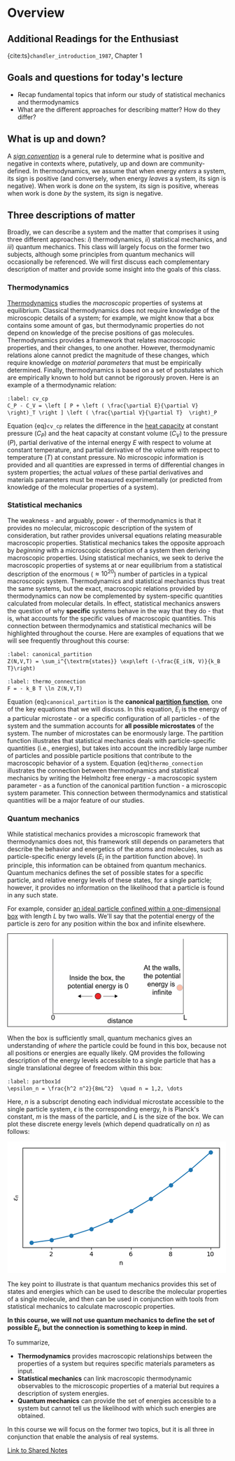 # Overview

## Additional Readings for the Enthusiast

{cite:ts}`chandler_introduction_1987`, Chapter 1

## Goals and questions for today's lecture
- Recap fundamental topics that inform our study of statistical mechanics and thermodynamics
- What are the different approaches for describing matter? How do they differ?

## What is up and down?

A [_sign convention_](https://en.wikipedia.org/wiki/Sign_convention) is a general rule to determine what is positive and
negative in contexts where, putatively, up and down are community-defined.
In thermodynamics, we assume that when energy _enters_ a system, its sign
is positive (and conversely, when energy _leaves_ a system, its sign is
negative). When work is done _on_ the system, its sign is positive, whereas
when work is done _by_ the system, its sign is negative.

## Three descriptions of matter

Broadly, we can describe a system and the matter that comprises it using
three different approaches: *i*) thermodynamics, *ii*) statistical
mechanics, and *iii*) quantum mechanics. This class will largely focus
on the former two subjects, although some principles from quantum
mechanics will occasionally be referenced. We will first discuss each
complementary description of matter and provide some insight into the
goals of this class.

### Thermodynamics

[Thermodynamics](https://en.wikipedia.org/wiki/Thermodynamics)
studies the *macroscopic* properties of systems at
equilibrium. Classical thermodynamics does not require knowledge of the
microscopic details of a system; for example, we might know that a box
contains some amount of gas, but thermodynamic properties do not depend
on knowledge of the precise positions of gas molecules.
Thermodynamics provides a framework that relates macroscopic properties, and their
changes, to one another.
However, thermodynamic relations alone cannot predict the magnitude of these changes,
which require knowledge on *material parameters* that must be empirically determined.
Finally, thermodynamics is based on a set of postulates which are empirically known to hold but cannot be
rigorously proven.
Here is an example of a thermodynamic relation:

```{math}
:label: cv_cp
C_P - C_V = \left [ P + \left ( \frac{\partial E}{\partial V}  \right)_T \right ] \left ( \frac{\partial V}{\partial T}  \right)_P
```

Equation {eq}`cv_cp` relates the difference in the [heat capacity](https://en.wikipedia.org/wiki/Heat_capacity)
at constant pressure ($C_P$) and the heat capacity at constant volume ($C_V$) to the pressure ($P$),
partial derivative of the internal energy $E$ with respect to volume at constant
temperature, and partial derivative of the volume with respect to temperature ($T$)
at constant pressure. No microscopic information is
provided and all quantities are expressed in terms of differential
changes in system properties; the actual *values* of these partial
derivatives and materials parameters must be measured experimentally (or
predicted from knowledge of the molecular properties of a system).

### Statistical mechanics

The weakness - and arguably, power - of thermodynamics is that it
provides no molecular, microscopic description of the system of
consideration, but rather provides universal equations relating
measurable macroscopic properties. Statistical mechanics takes the
opposite approach by *beginning* with a microscopic description of a
system then deriving macroscopic properties.
Using statistical mechanics, we seek to derive the
macroscopic properties of systems at or near equilibrium from a
statistical description of the enormous ($\approx 10^{20}$) number of
particles in a typical macroscopic system. Thermodynamics and
statistical mechanics thus treat the same systems, but the exact,
macroscopic relations provided by thermodynamics can now be complemented
by system-specific quantities calculated from molecular details. In
effect, statistical mechanics answers the question of why **specific**
systems behave in the way that they do - that is, what accounts for the
specific values of macroscopic quantities. This connection between
thermodynamics and statistical mechanics will be highlighted throughout
the course. Here are examples of equations that we will see frequently
throughout this course:

```{math}
:label: canonical_partition
Z(N,V,T) = \sum_i^{\textrm{states}} \exp\left (-\frac{E_i(N, V)}{k_B T}\right)
```

```{math}
:label: thermo_connection
F = - k_B T \ln Z(N,V,T)
```

Equation {eq}`canonical_partition` is the **canonical [partition
function](https://en.wikipedia.org/wiki/Partition_function_(statistical_mechanics))**,
one of the key equations that we will discuss. In this
equation, $E_i$ is the energy of a particular microstate - or a specific
configuration of all particles - of the system and the summation
accounts for **all possible microstates** of the system. The number of
microstates can be enormously large. The partition function illustrates
that statistical mechanics deals with particle-specific quantities
(i.e., energies), but takes into account the incredibly large number of
particles and possible particle positions that contribute to the
macroscopic behavior of a system. Equation
{eq}`thermo_connection` illustrates the connection between
thermodynamics and statistical mechanics by writing the Helmholtz free
energy - a macroscopic system parameter - as a function of the canonical
partition function - a microscopic system parameter. This connection
between thermodynamics and statistical quantities will be a major
feature of our studies.

### Quantum mechanics

While statistical mechanics provides a microscopic framework that
thermodynamics does not, this framework still depends on parameters
that describe the behavior and energetics of the atoms and molecules,
such as particle-specific energy levels ($E_i$ in the
partition function above). In principle, this information can be
obtained from quantum mechanics. Quantum mechanics defines the set of
possible states for a specific particle,
and relative energy levels of these states, for a
single particle; however, it provides no information on the likelihood
that a particle is found in any such state.

For example, consider [an ideal particle confined within a one-dimensional box](https://chem.libretexts.org/Bookshelves/Physical_and_Theoretical_Chemistry_Textbook_Maps/Physical_Chemistry_(LibreTexts)/03%3A_The_Schrodinger_Equation_and_a_Particle_in_a_Box) with length $L$ by
two walls. We'll say that the potential energy of the particle is zero for any position within the box and infinite elsewhere.

![image](figs/fig_1_1.png)

When the box is sufficiently small, quantum mechanics gives an understanding
of _where_ the particle could be found in this box, because not all positions
or energies are equally likely. QM provides the following description of the energy
levels accessible to a single particle that has a single
translational degree of freedom within this box:


```{math}
:label: partbox1d
\epsilon_n = \frac{h^2 n^2}{8mL^2}  \quad n = 1,2, \dots
```

Here, $n$ is a subscript denoting each individual microstate accessible
to the single particle system, $\epsilon$ is the corresponding energy,
$h$ is Planck's constant, $m$ is the mass of the particle, and $L$ is
the size of the box. We can plot these discrete energy levels (which
depend quadratically on $n$) as follows:

![image](figs/fig_1_2.png)

The key point to illustrate is that quantum mechanics provides this set
of states and energies which can be used to describe the molecular
properties of a single molecule, and then can be used in conjunction
with tools from statistical mechanics to calculate macroscopic
properties.

**In this course, we will not use quantum mechanics to define
the set of possible $E_i$, but the connection is something to keep in
mind.**

To summarize,
- **Thermodynamics** provides macroscopic relationships between
the properties of a system but requires specific materials parameters as
input.
- **Statistical mechanics** can link macroscopic thermodynamic
observables to the microscopic properties of a material but requires a
description of system energies.
- **Quantum mechanics** can provide the set of
energies accessible to a system but cannot tell us the likelihood with
which such energies are obtained.

In this course we will focus on the
former two topics, but it is all three in conjunction that enable the
analysis of real systems.

[Link to Shared Notes](https://docs.google.com/document/d/1Q-WdZlUi5270iKoOY4a_2qI-t5RGeBFc/edit?usp=drive_link)